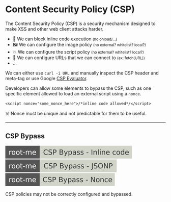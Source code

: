 # Content Security Policy (CSP)

<div class="row row-cols-lg-2"><div>

The Content Security Policy (CSP) is a security mechanism designed to make XSS and other web client attacks harder.

* 🐛 We can block inline code execution <small>(no onload/...)</small>
* 🖼️ We can configure the image policy <small>(no external? whitelist? local?)</small>
* 💥 We can configure the script policy <small>(no external? whitelist? local?)</small>
* 🐍 We can configure URLs that we can connect to <small>(ex: fetch(URL))</small>
* ...

We can either use `curl -i URL` and manually inspect the CSP header and meta-tag or use Google [CSP Evaluator](https://csp-evaluator.withgoogle.com/).
</div><div>

Developers can allow some elements to bypass the CSP, such as one specific element allowed to load an external script using a `nonce`.

```html!
<script nonce="some_nonce_here">/*inline code allowed*/</script>
```

☠️ Nonce must be unique and not predictable for them to be useful.
</div></div>

<hr class="sep-both">

## CSP Bypass

[![csp_bypass_inline_code](../../../../../_badges/rootme/web_client/csp_bypass_inline_code.svg)](https://www.root-me.org/en/Challenges/Web-Client/CSP-Bypass-Inline-code)
[![csp_bypass_jsonp](../../../../../_badges/rootme/web_client/csp_bypass_jsonp.svg)](https://www.root-me.org/en/Challenges/Web-Client/CSP-Bypass-JSONP)
[![csp_bypass_nonce](../../../../../_badges/rootme/web_client/csp_bypass_nonce.svg)](https://www.root-me.org/en/Challenges/Web-Client/CSP-Bypass-Nonce)

<div class="row row-cols-lg-2"><div>

CSP policies may not be correctly configured and bypassed.


</div><div>
</div></div>